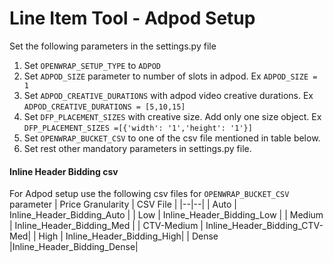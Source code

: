 # Line Item Tool - Adpod Setup
  
Set the following parameters in the settings.py file
 1. Set `OPENWRAP_SETUP_TYPE` to 	`ADPOD` 
 2. Set `ADPOD_SIZE` parameter to number of slots in adpod. Ex `ADPOD_SIZE = 1`
 3. Set `ADPOD_CREATIVE_DURATIONS` with adpod video creative durations. Ex `ADPOD_CREATIVE_DURATIONS = [5,10,15]`
 4. Set `DFP_PLACEMENT_SIZES` with creative size. Add only one size object. 
	 Ex `DFP_PLACEMENT_SIZES =[{'width': '1','height': '1'}]` 
 6. Set `OPENWRAP_BUCKET_CSV` to one of the csv file mentioned in table below.
 7. Set rest other mandatory parameters in settings.py file.
 
 
#### Inline Header Bidding  csv
For Adpod setup use the following csv files for `OPENWRAP_BUCKET_CSV` parameter
|  Price Granularity | CSV File |
|--|--|
| Auto  | Inline_Header_Bidding_Auto |
| Low | Inline_Header_Bidding_Low |
| Medium  | Inline_Header_Bidding_Med |
| CTV-Medium  |  Inline_Header_Bidding_CTV-Med|
| High  |  Inline_Header_Bidding_High|
| Dense  |Inline_Header_Bidding_Dense|

